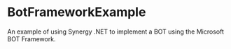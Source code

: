 # BotFrameworkExample
An example of using Synergy .NET to implement a BOT using the Microsoft BOT Framework.
